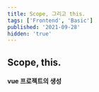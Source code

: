 ```yaml
---
title: Scope, 그리고 this.
tags: ['Frontend', 'Basic']
published: '2021-09-28'
hidden: 'true'
---
```

## Scope, this.


#### vue 프로젝트의 생성
